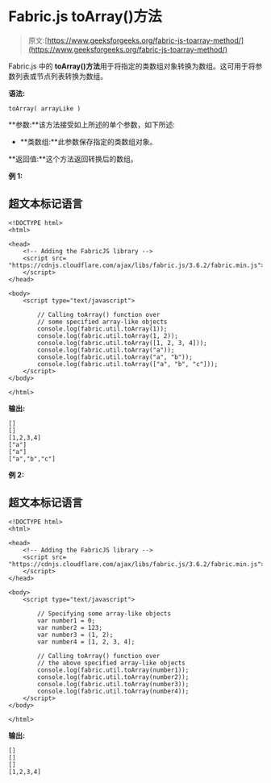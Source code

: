 # Fabric.js toArray()方法

> 原文:[https://www.geeksforgeeks.org/fabric-js-toarray-method/](https://www.geeksforgeeks.org/fabric-js-toarray-method/)

Fabric.js 中的 **toArray()方法**用于将指定的类数组对象转换为数组。这可用于将参数列表或节点列表转换为数组。

**语法:**

```
toArray( arrayLike )
```

**参数:**该方法接受如上所述的单个参数，如下所述:

*   **类数组:**此参数保存指定的类数组对象。

**返回值:**这个方法返回转换后的数组。

**例 1:**

## 超文本标记语言

```
<!DOCTYPE html>
<html>

<head>
    <!-- Adding the FabricJS library -->
    <script src=
"https://cdnjs.cloudflare.com/ajax/libs/fabric.js/3.6.2/fabric.min.js">
    </script>
</head>

<body>
    <script type="text/javascript">

        // Calling toArray() function over
        // some specified array-like objects
        console.log(fabric.util.toArray(1));
        console.log(fabric.util.toArray(1, 2));
        console.log(fabric.util.toArray([1, 2, 3, 4]));
        console.log(fabric.util.toArray("a"));
        console.log(fabric.util.toArray("a", "b"));
        console.log(fabric.util.toArray(["a", "b", "c"]));
    </script>
</body>

</html>
```

**输出:**

```
[]
[]
[1,2,3,4]
["a"]
["a"]
["a","b","c"]
```

**例 2:**

## 超文本标记语言

```
<!DOCTYPE html>
<html>

<head>
    <!-- Adding the FabricJS library -->
    <script src=
"https://cdnjs.cloudflare.com/ajax/libs/fabric.js/3.6.2/fabric.min.js">
    </script>
</head>

<body>
    <script type="text/javascript">

        // Specifying some array-like objects
        var number1 = 0;
        var number2 = 123;
        var number3 = (1, 2);
        var number4 = [1, 2, 3, 4];

        // Calling toArray() function over
        // the above specified array-like objects
        console.log(fabric.util.toArray(number1));
        console.log(fabric.util.toArray(number2));
        console.log(fabric.util.toArray(number3));
        console.log(fabric.util.toArray(number4));
    </script>
</body>

</html>
```

**输出:**

```
[]
[]
[]
[1,2,3,4]
```